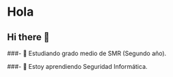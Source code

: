 # Hola
## Hi there 👋
###- 👯 Estudiando grado medio de SMR (Segundo año). 

###- 🌱 Estoy aprendiendo Seguridad Informática.
<!--
**Noelia-LC/Noelia-LC** is a ✨ _special_ ✨ repository because its `README.md` (this file) appears on your GitHub profile.

Here are some ideas to get you started:

- 🔭 I’m currently working on ...
- 🌱 I’m currently learning ...
- 👯 I’m looking to collaborate on ...
- 🤔 I’m looking for help with ...
- 💬 Ask me about ...
- 📫 How to reach me: ...
- 😄 Pronouns: ...
- ⚡ Fun fact: ...
-->
